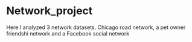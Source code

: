 # Network_project
Here I analyzed 3 network datasets. Chicago road network, a pet owner friendshi network and a Facebook social network
